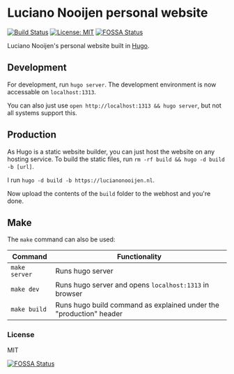 # Luciano Nooijen personal website

[![Build Status](https://travis-ci.org/lucianonooijen/Personal-Website.svg?branch=master)](https://travis-ci.org/lucianonooijen/Personal-Website)
[![License: MIT](https://img.shields.io/badge/License-MIT-yellow.svg)](https://opensource.org/licenses/MIT)
[![FOSSA Status](https://app.fossa.io/api/projects/git%2Bgithub.com%2Flucianonooijen%2FPersonal-Website.svg?type=shield)](https://app.fossa.io/projects/git%2Bgithub.com%2Flucianonooijen%2FPersonal-Website?ref=badge_shield)

Luciano Nooijen's personal website built in [Hugo](https://gohugo.io).

## Development

For development, run `hugo server`. The development environment is now accessable on `localhost:1313`.

You can also just use `open http://localhost:1313 && hugo server`, but not all systems support this.

## Production

As Hugo is a static website builder, you can just host the website on any hosting service. To build the static files, run `rm -rf build && hugo -d build -b [url]`.

I run `hugo -d build -b https://lucianonooijen.nl`.

Now upload the contents of the `build` folder to the webhost and you're done.

## Make

The `make` command can also be used:

| Command | Functionality |
| ------- | ------------- |
| `make server` | Runs hugo server |
| `make dev` | Runs hugo server and opens `localhost:1313` in browser |
| `make build` | Runs hugo build command as explained under the "production" header |

### License

MIT

[![FOSSA Status](https://app.fossa.io/api/projects/git%2Bgithub.com%2Flucianonooijen%2FPersonal-Website.svg?type=large)](https://app.fossa.io/projects/git%2Bgithub.com%2Flucianonooijen%2FPersonal-Website?ref=badge_large)